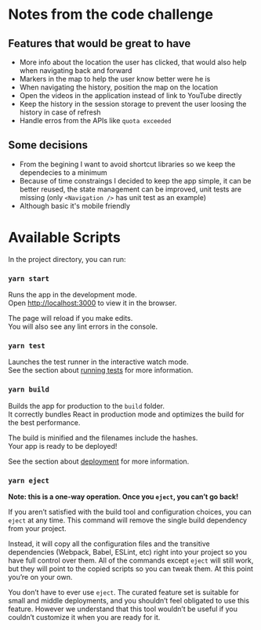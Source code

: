 # Notes from the code challenge

## Features that would be great to have

- More info about the location the user has clicked, that would also help when navigating back and forward
- Markers in the map to help the user know better were he is
- When navigating the history, position the map on the location
- Open the videos in the application instead of link to YouTube directly
- Keep the history in the session storage to prevent the user loosing the history in case of refresh
- Handle erros from the APIs like `quota exceeded`

## Some decisions

- From the begining I want to avoid shortcut libraries so we keep the dependecies to a minimum
- Because of time constraings I decided to keep the app simple, it can be better reused, the state management can be improved, unit tests are missing (only `<Navigation />` has unit test as an example)
- Although basic it's mobile friendly

# Available Scripts

In the project directory, you can run:

### `yarn start`

Runs the app in the development mode.<br />
Open [http://localhost:3000](http://localhost:3000) to view it in the browser.

The page will reload if you make edits.<br />
You will also see any lint errors in the console.

### `yarn test`

Launches the test runner in the interactive watch mode.<br />
See the section about [running tests](https://facebook.github.io/create-react-app/docs/running-tests) for more information.

### `yarn build`

Builds the app for production to the `build` folder.<br />
It correctly bundles React in production mode and optimizes the build for the best performance.

The build is minified and the filenames include the hashes.<br />
Your app is ready to be deployed!

See the section about [deployment](https://facebook.github.io/create-react-app/docs/deployment) for more information.

### `yarn eject`

**Note: this is a one-way operation. Once you `eject`, you can’t go back!**

If you aren’t satisfied with the build tool and configuration choices, you can `eject` at any time. This command will remove the single build dependency from your project.

Instead, it will copy all the configuration files and the transitive dependencies (Webpack, Babel, ESLint, etc) right into your project so you have full control over them. All of the commands except `eject` will still work, but they will point to the copied scripts so you can tweak them. At this point you’re on your own.

You don’t have to ever use `eject`. The curated feature set is suitable for small and middle deployments, and you shouldn’t feel obligated to use this feature. However we understand that this tool wouldn’t be useful if you couldn’t customize it when you are ready for it.
